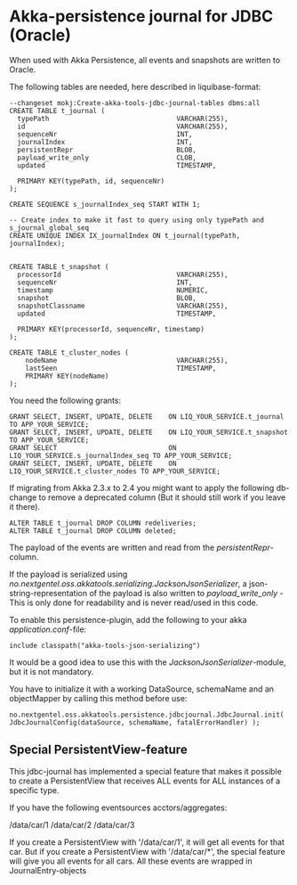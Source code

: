 Akka-persistence journal for JDBC (Oracle)
================================================

When used with Akka Persistence, all events and snapshots are written to Oracle.
 
The following tables are needed, here described in liquibase-format:

    --changeset mokj:Create-akka-tools-jdbc-journal-tables dbms:all
    CREATE TABLE t_journal (
      typePath                                VARCHAR(255),
      id                                      VARCHAR(255),
      sequenceNr                              INT,
      journalIndex                            INT,
      persistentRepr                          BLOB,
      payload_write_only                      CLOB,
      updated                                 TIMESTAMP,
    
      PRIMARY KEY(typePath, id, sequenceNr)
    );
    
    CREATE SEQUENCE s_journalIndex_seq START WITH 1;
    
    -- Create index to make it fast to query using only typePath and s_journal_global_seq
    CREATE UNIQUE INDEX IX_journalIndex ON t_journal(typePath, journalIndex);

    
    CREATE TABLE t_snapshot (
      processorId                             VARCHAR(255),
      sequenceNr                              INT,
      timestamp                               NUMERIC,
      snapshot                                BLOB,
      snapshotClassname                       VARCHAR(255),
      updated                                 TIMESTAMP,
    
      PRIMARY KEY(processorId, sequenceNr, timestamp)
    );

    CREATE TABLE t_cluster_nodes (
        nodeName                              VARCHAR(255),
        lastSeen                              TIMESTAMP,
        PRIMARY KEY(nodeName)
    );
    
You need the following grants:
    
    GRANT SELECT, INSERT, UPDATE, DELETE    ON LIQ_YOUR_SERVICE.t_journal TO APP_YOUR_SERVICE;
    GRANT SELECT, INSERT, UPDATE, DELETE    ON LIQ_YOUR_SERVICE.t_snapshot TO APP_YOUR_SERVICE;
    GRANT SELECT                            ON LIQ_YOUR_SERVICE.s_journalIndex_seq TO APP_YOUR_SERVICE;
    GRANT SELECT, INSERT, UPDATE, DELETE    ON LIQ_YOUR_SERVICE.t_cluster_nodes TO APP_YOUR_SERVICE;


If migrating from Akka 2.3.x to 2.4 you might want to apply the following db-change to remove a deprecated column (But it should still work if you leave it there). 

    ALTER TABLE t_journal DROP COLUMN redeliveries;
    ALTER TABLE t_journal DROP COLUMN deleted;
    
The payload of the events are written and read from the *persistentRepr*-column.

If the payload is serialized using *no.nextgentel.oss.akkatools.serializing.JacksonJsonSerializer*,
a json-string-representation of the payload is also written to *payload_write_only* - This is only done
for readability and is never read/used in this code.


To enable this persistence-plugin, add the following to your akka *application.conf*-file:

    include classpath("akka-tools-json-serializing")
    

It would be a good idea to use this with the *JacksonJsonSerializer*-module, but it is not mandatory.

You have to initialize it with a working DataSource, schemaName and an objectMapper by calling this method before use:

    no.nextgentel.oss.akkatools.persistence.jdbcjournal.JdbcJournal.init( JdbcJournalConfig(dataSource, schemaName, fatalErrorHandler) );
    

Special PersistentView-feature
--------------------------------

This jdbc-journal has implemented a special feature that makes it possible to create a PersistentView that receives
ALL events for ALL instances of a specific type.

If you have the following eventsources acctors/aggregates:
  
   /data/car/1
   /data/car/2
   /data/car/3
   

If you create a PersistentView with '/data/car/1', it will get all events for that car.
But if you create a PersistentView with '/data/car/*', the special feature will give you all events for all cars.
All these events are wrapped in JournalEntry-objects